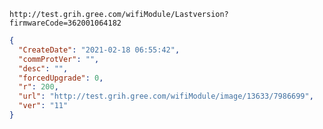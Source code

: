 `http://test.grih.gree.com/wifiModule/Lastversion?firmwareCode=362001064182`

```json
{
  "CreateDate": "2021-02-18 06:55:42",
  "commProtVer": "",
  "desc": "",
  "forcedUpgrade": 0,
  "r": 200,
  "url": "http://test.grih.gree.com/wifiModule/image/13633/7986699",
  "ver": "11"
}
```
